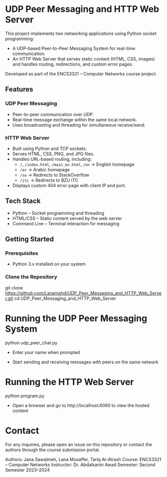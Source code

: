 # UDP Peer Messaging and HTTP Web Server

This project implements two networking applications using Python socket programming:

- A UDP-based Peer-to-Peer Messaging System for real-time communication.
- An HTTP Web Server that serves static content (HTML, CSS, images) and handles routing, redirections, and custom error pages.

Developed as part of the ENCS3321 – Computer Networks course project.

## Features

### UDP Peer Messaging
- Peer-to-peer communication over UDP.
- Real-time message exchange within the same local network.
- Uses broadcasting and threading for simultaneous receive/send.

### HTTP Web Server
- Built using Python and TCP sockets.
- Serves HTML, CSS, PNG, and JPG files.
- Handles URL-based routing, including:
  - `/`, `/index.html`, `/main_en.html`, `/en` → English homepage
  - `/ar` → Arabic homepage
  - `/so` → Redirects to StackOverflow
  - `/itc` → Redirects to BZU ITC
- Displays custom 404 error page with client IP and port.

## Tech Stack

- Python – Socket programming and threading
- HTML/CSS – Static content served by the web server
- Command Line – Terminal interaction for messaging

## Getting Started

### Prerequisites

- Python 3.x installed on your system

### Clone the Repository

git clone https://github.com/Lanamahd/UDP_Peer_Messaging_and_HTTP_Web_Server.git
cd UDP_Peer_Messaging_and_HTTP_Web_Server

# Running the UDP Peer Messaging System
python udp_peer_chat.py

- Enter your name when prompted

- Start sending and receiving messages with peers on the same network

# Running the HTTP Web Server
python program.py

- Open a browser and go to http://localhost:6060 to view the hosted content

# Contact
For any inquiries, please open an issue on this repository or contact the authors through the course submission portal.

Authors: Jana Sawalmeh, Lana Musaffer, Tariq Al-Atrash
Course: ENCS3321 – Computer Networks
Instructor: Dr. Abdalkarim Awad
Semester: Second Semester 2023–2024






